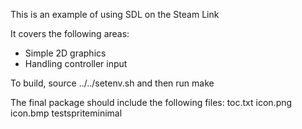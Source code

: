 
This is an example of using SDL on the Steam Link

It covers the following areas:
* Simple 2D graphics
* Handling controller input

To build, source ../../setenv.sh and then run make

The final package should include the following files:
	toc.txt
	icon.png
	icon.bmp
	testspriteminimal
